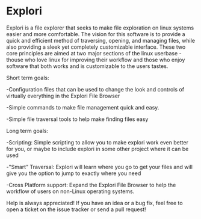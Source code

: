 # Explori


Explori is a file explorer that seeks to make file exploration on linux systems easier and more comfortable. The vision for this software is to provide a quick and efficient method of traversing, opening, and managing files, while also providing a sleek yet completely customizable interface. These two core principles are aimed at two major sections of the linux userbase - thouse who love linux for improving their workflow and those who enjoy software that both works and is customizable to the users tastes.

Short term goals:

-Configuration files that can be used to change the look and controls of virtually everything in the Explori File Browser

-Simple commands to make file management quick and easy.

-Simple file traversal tools to help make finding files easy


Long term goals:

-Scripting: Simple scripting to allow you to make explori work even better for you, or maybe to include explori in some other project where it can be used

-"Smart" Traversal: Explori will learn where you go to get your files and will give you the option to jump to exactly where you need

-Cross Platform support: Expand the Explori File Browser to help the workflow of users on non-Linux operating systems.



Help is always appreciated! If you have an idea or a bug fix, feel free to open a ticket on the issue tracker or send a pull request!
